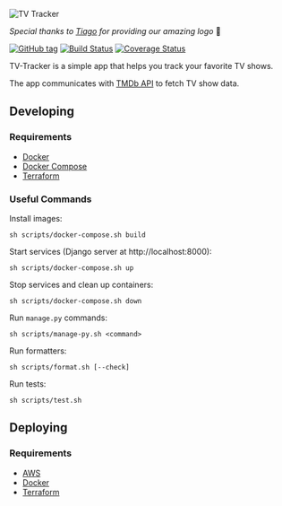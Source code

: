 ![TV Tracker](https://raw.githubusercontent.com/olivertso/tv-tracker/master/project/core/static/core/img/logo.png)

*Special thanks to [Tiago](https://github.com/tmazza) for providing our amazing logo* 🍺

[![GitHub tag](https://img.shields.io/github/tag/olivertso/tv-tracker.svg)](https://github.com/olivertso/tv-tracker)
[![Build Status](https://travis-ci.org/olivertso/tv-tracker.svg?branch=master)](https://travis-ci.org/olivertso/tv-tracker)
[![Coverage Status](https://coveralls.io/repos/github/olivertso/tv-tracker/badge.svg?branch=master)](https://coveralls.io/github/olivertso/tv-tracker?branch=master)

TV-Tracker is a simple app that helps you track your favorite TV shows.

The app communicates with [TMDb API][tmdb-api] to fetch TV show data.

## Developing

### Requirements

- [Docker][docker]
- [Docker Compose][docker-compose]
- [Terraform][terraform]

### Useful Commands

Install images:
```
sh scripts/docker-compose.sh build
```

Start services (Django server at http://localhost:8000):
```
sh scripts/docker-compose.sh up
```

Stop services and clean up containers:
```
sh scripts/docker-compose.sh down
```

Run `manage.py` commands:
```
sh scripts/manage-py.sh <command>
```

Run formatters:
```
sh scripts/format.sh [--check]
```

Run tests:
```
sh scripts/test.sh
```

## Deploying

### Requirements

- [AWS][aws]
- [Docker][docker]
- [Terraform][terraform]

[aws]: https://aws.amazon.com/
[docker]: https://www.docker.com/
[docker-compose]: https://docs.docker.com/compose/
[terraform]: https://www.terraform.io/
[tmdb-api]: https://developers.themoviedb.org/3

